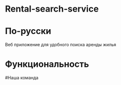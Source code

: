 # Rental-search-service

# По-русски

Веб приложение для удобного поиска аренды жилья 


# Функциональность


#Наша команда
